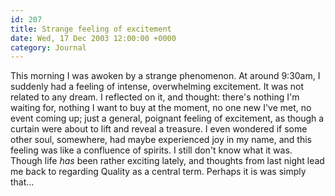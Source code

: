 ```yaml
---
id: 207
title: Strange feeling of excitement
date: Wed, 17 Dec 2003 12:00:00 +0000
category: Journal
---
```


This morning I was awoken by a strange phenomenon.  At around 9:30am, I
suddenly had a feeling of intense, overwhelming excitement.  It was not
related to any dream.  I reflected on it, and thought: there's nothing
I'm waiting for, nothing I want to buy at the moment, no one new I've
met, no event coming up; just a general, poignant feeling of excitement,
as though a curtain were about to lift and reveal a treasure.  I even
wondered if some other soul, somewhere, had maybe experienced joy in my
name, and this feeling was like a confluence of spirits.  I still don't
know what it was.  Though life *has* been rather exciting lately, and
thoughts from last night lead me back to regarding Quality as a central
term.  Perhaps it is was simply that...


